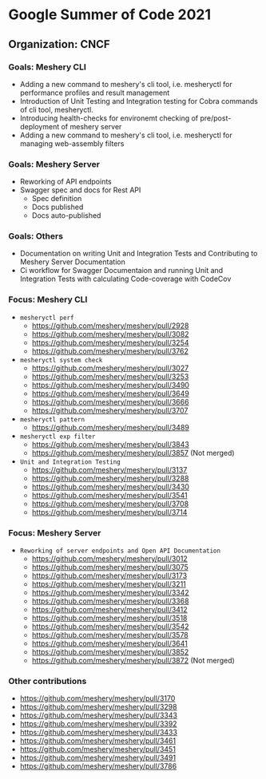 # Google Summer of Code 2021

## Organization: CNCF

### Goals: Meshery CLI
- Adding a new command to meshery's cli tool, i.e. mesheryctl for performance profiles and result management
- Introduction of Unit Testing and Integration testing for Cobra commands of cli tool, mesheryctl.
- Introducing health-checks for environemt checking of pre/post-deployment of meshery server
- Adding a new command to meshery's cli tool, i.e. mesheryctl for managing web-assembly filters

### Goals: Meshery Server
- Reworking of API endpoints
- Swagger spec and docs for Rest API
    - Spec definition
    - Docs published
    - Docs auto-published

### Goals: Others
- Documentation on writing Unit and Integration Tests and Contributing to Meshery Server Documentation
- Ci workflow for Swagger Documentaion and running Unit and Integration Tests with calculating Code-coverage with CodeCov


### Focus: Meshery CLI
* `mesheryctl perf`
  * https://github.com/meshery/meshery/pull/2928
  * https://github.com/meshery/meshery/pull/3082
  * https://github.com/meshery/meshery/pull/3254
  * https://github.com/meshery/meshery/pull/3762
* `mesheryctl system check`
  * https://github.com/meshery/meshery/pull/3027
  * https://github.com/meshery/meshery/pull/3253
  * https://github.com/meshery/meshery/pull/3490
  * https://github.com/meshery/meshery/pull/3649
  * https://github.com/meshery/meshery/pull/3666
  * https://github.com/meshery/meshery/pull/3707
* `mesheryctl pattern`
  * https://github.com/meshery/meshery/pull/3489
* `mesheryctl exp filter`
  * https://github.com/meshery/meshery/pull/3843
  * https://github.com/meshery/meshery/pull/3857 (Not merged)
* `Unit and Integration Testing`
  * https://github.com/meshery/meshery/pull/3137
  * https://github.com/meshery/meshery/pull/3288
  * https://github.com/meshery/meshery/pull/3430
  * https://github.com/meshery/meshery/pull/3541
  * https://github.com/meshery/meshery/pull/3708
  * https://github.com/meshery/meshery/pull/3714




### Focus: Meshery Server
* `Reworking of server endpoints and Open API Documentation`
  * https://github.com/meshery/meshery/pull/3012
  * https://github.com/meshery/meshery/pull/3075
  * https://github.com/meshery/meshery/pull/3173
  * https://github.com/meshery/meshery/pull/3211
  * https://github.com/meshery/meshery/pull/3342
  * https://github.com/meshery/meshery/pull/3368
  * https://github.com/meshery/meshery/pull/3412
  * https://github.com/meshery/meshery/pull/3518
  * https://github.com/meshery/meshery/pull/3542
  * https://github.com/meshery/meshery/pull/3578
  * https://github.com/meshery/meshery/pull/3641
  * https://github.com/meshery/meshery/pull/3852
  * https://github.com/meshery/meshery/pull/3872 (Not merged)

### Other contributions
  * https://github.com/meshery/meshery/pull/3170
  * https://github.com/meshery/meshery/pull/3298
  * https://github.com/meshery/meshery/pull/3343
  * https://github.com/meshery/meshery/pull/3392
  * https://github.com/meshery/meshery/pull/3433    
  * https://github.com/meshery/meshery/pull/3461
  * https://github.com/meshery/meshery/pull/3451
  * https://github.com/meshery/meshery/pull/3491
  * https://github.com/meshery/meshery/pull/3786
